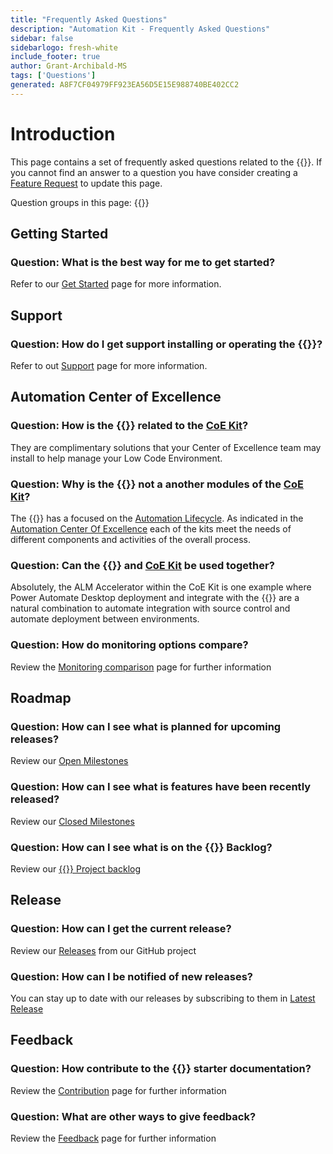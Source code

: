 ```yaml
---
title: "Frequently Asked Questions"
description: "Automation Kit - Frequently Asked Questions"
sidebar: false
sidebarlogo: fresh-white
include_footer: true
author: Grant-Archibald-MS
tags: ['Questions']
generated: A8F7CF04979FF923EA56D5E15E988740BE402CC2
---
```


# Introduction

This page contains a set of frequently asked questions related to the {{<product-name>}}. If you cannot find an answer to a question you have consider creating a [Feature Request](https://github.com/microsoft/powercat-automation-kit/issues/new/choose) to update this page.

Question groups in this page:
{{<toc>}}

## Getting Started

### **Question:** What is the best way for me to get started?

Refer to our [Get Started](/en-gb/get-started) page for more information.

## Support

### **Question:** How do I get support installing or operating the {{<product-name>}}?

Refer to out [Support](/en-gb/support) page for more information.

## Automation Center of Excellence

### **Question:** How is the {{<product-name>}} related to the [CoE Kit](https://learn.microsoft.com/power-platform/guidance/coe/starter-kit)?

They are complimentary solutions that your Center of Excellence team may install to help manage your Low Code Environment.

### **Question:** Why is the {{<product-name>}} not a another modules of the [CoE Kit](https://learn.microsoft.com/power-platform/guidance/coe/starter-kit)?

The {{<product-name>}} has a focused on the [Automation Lifecycle](https://learn.microsoft.com/power-automate/guidance/automation-kit/overview/automation-coe-strategy#automation-lifecycle). As indicated in the [Automation Center Of Excellence](https://learn.microsoft.com/power-automate/guidance/automation-kit/overview/automation-coe-strategy#automation-center-of-excellence) each of the kits meet the needs of different components and activities of the overall process.

### **Question:** Can the {{<product-name>}} and [CoE Kit](https://learn.microsoft.com/power-platform/guidance/coe/starter-kit) be used together?

Absolutely, the ALM Accelerator within the CoE Kit is one example where Power Automate Desktop deployment and integrate with the {{<product-name>}} are a natural combination to automate integration with source control and automate deployment between environments.

### **Question:** How do monitoring options compare?

Review the [Monitoring comparison](/en-gb/monitoring-compare) page for further information

## Roadmap

### **Question:** How can I see what is planned for upcoming releases?

Review our [Open Milestones](https://github.com/microsoft/powercat-automation-kit/milestones?state=open)

### **Question:** How can I see what is features have been recently released?

Review our [Closed Milestones](https://github.com/microsoft/powercat-automation-kit/milestones?state=closed)

### **Question:** How can I see what is on the {{<product-name>}} Backlog?

Review our [{{<product-name>}} Project backlog](https://aka.ms/ak4pp/backlog)

## Release

### **Question:** How can I get the current release?

Review our [Releases](https://github.com/microsoft/powercat-automation-kit/releases) from our GitHub project

### **Question:** How can I be notified of new releases?

You can stay up to date with our releases by subscribing to them in [Latest Release](https://github.com/microsoft/powercat-automation-kit#latest-release)

## Feedback

### **Question:** How contribute to the {{<product-name>}} starter documentation?

Review the [Contribution](/en-gb/contribution) page for further information

### **Question:** What are other ways to give feedback?

Review the [Feedback](/en-gb/contribution/feedback) page for further information
